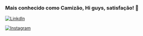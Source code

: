 ### Mais conhecido como Camizão, Hi guys, satisfação! 🫡

[![Linkdln](https://img.shields.io/badge/LinkedIn-0077B5?style=for-the-badge&logo=linkedin&logoColor=white)](https://www.linkedin.com/in/caio-camiz%C3%A3o/)

[![Instagram](https://img.shields.io/badge/Instagram-E4405F?style=for-the-badge&logo=instagram&logoColor=white)](https://www.instagram.com/camizaocomz/)
